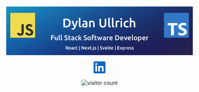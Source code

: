 ![Dylan Ullrich - GitHub Banner](./images/github-banner.png)

<p align="center">
<a href="https://www.linkedin.com/in/dsullrich/" target="_blank" rel="noopener noreferrer"><img height="32" src="./images/linkedin.svg" alt="linkedin logo"></a>
</p>

<p align="center">
<img src="https://visitor-badge.glitch.me/badge?page_id=https://visitor-badge.glitch.me/badge?page_id=GetUllrichorDieTrying.GetUllrichorDieTrying&left_color=gray&right_color=blue" alt="visitor count"/>
</p>
